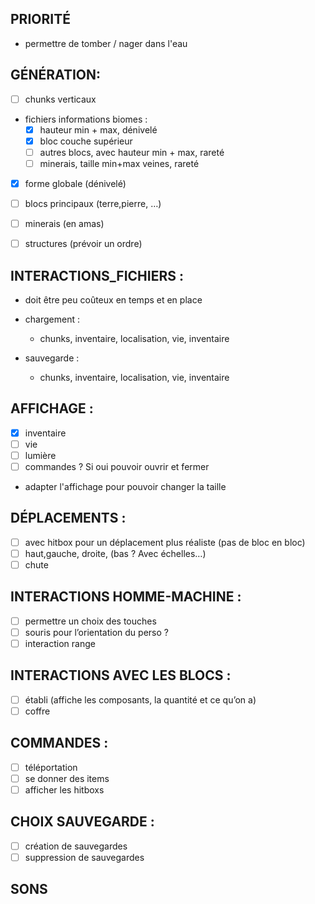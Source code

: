 ## PRIORITÉ

- permettre de tomber / nager dans l'eau

## GÉNÉRATION:

- [ ] chunks verticaux

- fichiers informations biomes :
    - [x] hauteur min + max, dénivelé
    - [x] bloc couche supérieur
    - [ ] autres blocs, avec hauteur min + max, rareté
    - [ ] minerais, taille min+max veines, rareté

- [x] forme globale (dénivelé)

- [ ] blocs principaux (terre,pierre, …)
- [ ] minerais (en amas)
- [ ] structures (prévoir un ordre)



## INTERACTIONS_FICHIERS :

- doit être peu coûteux en temps et en place

- chargement :
    - chunks, inventaire, localisation, vie, inventaire

- sauvegarde :
    - chunks, inventaire, localisation, vie, inventaire

## AFFICHAGE :

- [x] inventaire
- [ ] vie
- [ ] lumière
- [ ] commandes ? Si oui pouvoir ouvrir et fermer

- adapter l'affichage pour pouvoir changer la taille

## DÉPLACEMENTS :

- [ ] avec hitbox pour un déplacement plus réaliste (pas de bloc en bloc)
- [ ] haut,gauche, droite, (bas ? Avec échelles…)
- [ ] chute

## INTERACTIONS HOMME-MACHINE :

- [ ] permettre un choix des touches
- [ ] souris pour l’orientation du perso ?
- [ ] interaction range

## INTERACTIONS AVEC LES BLOCS :

- [ ] établi (affiche les composants, la quantité et ce qu’on a)
- [ ] coffre

## COMMANDES :

- [ ] téléportation
- [ ] se donner des items
- [ ] afficher les hitboxs

## CHOIX SAUVEGARDE :

- [ ] création de sauvegardes
- [ ] suppression de sauvegardes

## SONS